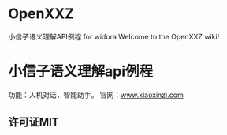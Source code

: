 # OpenXXZ
小信子语义理解API例程 for widora
Welcome to the OpenXXZ wiki!
# 小信子语义理解api例程
  功能：人机对话，智能助手。
  官网：www.xiaoxinzi.com

## 许可证MIT

